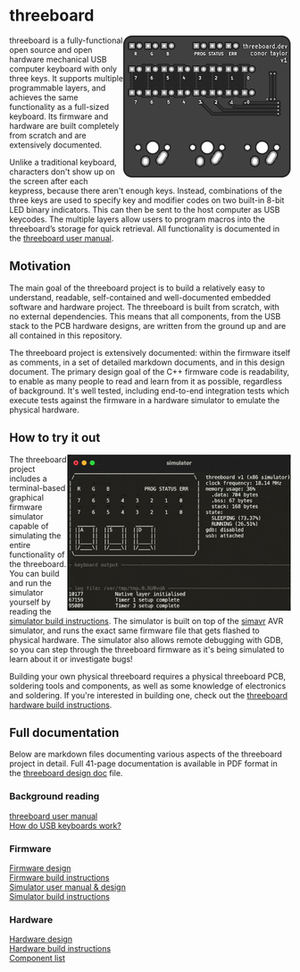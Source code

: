# threeboard

<img src="documentation/images/top.png" align="right"/>

threeboard is a fully-functional open source and open hardware mechanical USB computer keyboard with only three keys. It supports multiple programmable layers, and achieves the same functionality as a full-sized keyboard. Its firmware and hardware are built completely from scratch and are extensively documented.

Unlike a traditional keyboard, characters don't show up on the screen after each keypress, because there aren't enough keys. Instead, combinations of the three keys are used to specify key and modifier codes on two built-in 8-bit LED binary indicators. This can then be sent to the host computer as USB keycodes. The multiple layers allow users to program macros into the threeboard’s storage for quick retrieval. All functionality is documented in the [threeboard user manual](documentation/threeboard/threeboard_user_manual.md).

## Motivation
The main goal of the threeboard project is to build a relatively easy to understand, readable, self-contained and well-documented embedded software and hardware project. The threeboard is built from scratch, with no external dependencies. This means that all components, from the USB stack to the PCB hardware designs, are written from the ground up and are all contained in this repository.

The threeboard project is extensively documented: within the firmware itself as comments, in a set of detailed markdown documents, and in this design document. The primary design goal of the C++ firmware code is readability, to enable as many people to read and learn from it as possible, regardless of background. It's well tested, including end-to-end integration tests which execute tests against the firmware in a hardware simulator to emulate the physical hardware.


## How to try it out

<img src="documentation/images/simulator.gif" align="right" width="400"/>

The threeboard project includes a terminal-based graphical firmware simulator capable of simulating the entire functionality of the threeboard. You can build and run the simulator yourself by reading the [simulator build instructions](documentation/threeboard/simulator_build_instructions.md). The simulator is built on top of the [simavr](https://github.com/buserror/simavr) AVR simulator, and runs the exact same firmware file that gets flashed to physical hardware. The simulator also allows remote debugging with GDB, so you can step through the threeboard firmware as it's being simulated to learn about it or investigate bugs!

Building your own physical threeboard requires a physical threeboard PCB, soldering tools and components, as well as some knowledge of electronics and soldering. If you're interested in building one, check out the [threeboard hardware build instructions](documentation/threeboard/hardware_build_instructions.md).

## Full documentation
Below are markdown files documenting various aspects of the threeboard project in detail. Full 41-page documentation is available in PDF format in the [threeboard design doc](documentation/threeboard_design_doc.pdf) file.

### Background reading 
[threeboard user manual](documentation/threeboard/threeboard_user_manual.md)  
[How do USB keyboards work?](documentation/threeboard/how_usb_keyboards_work.md) 

### Firmware
[Firmware design](documentation/threeboard/firmware_design.md)  
[Firmware build instructions](documentation/threeboard/firmware_build_instructions.md)  
[Simulator user manual & design](documentation/threeboard/simulator_manual_and_design.md)  
[Simulator build instructions](documentation/threeboard/simulator_build_instructions.md)  

### Hardware
[Hardware design](documentation/threeboard/hardware_design.md)  
[Hardware build instructions](documentation/threeboard/hardware_build_instructions.md)  
[Component list](documentation/threeboard/component_list.md)
